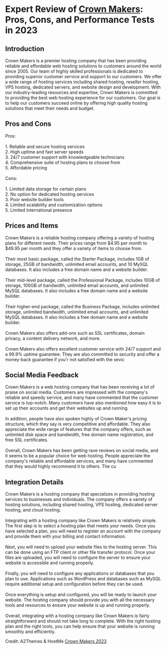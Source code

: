 <h1>Expert Review of <a href="https://a2themes.com/crown-makers-reviews">Crown Makers</a>: Pros, Cons, and Performance Tests in 2023</h1>
<h2>Introduction</h2>
Crown Makers is a premier hosting company that has been providing reliable and affordable web hosting solutions to customers around the world since 2005. Our team of highly skilled professionals is dedicated to providing superior customer service and support to our customers. We offer a wide range of hosting services including shared hosting, reseller hosting, VPS hosting, dedicated servers, and website design and development. With our industry-leading resources and expertise, Crown Makers is committed to providing the best web hosting experience for our customers. Our goal is to help our customers succeed online by offering high quality hosting solutions that meet their needs and budget.
<h2>Pros and Cons</h2>
Pros:<br><br>1. Reliable and secure hosting services<br>2. High uptime and fast server speeds<br>3. 24/7 customer support with knowledgeable technicians<br>4. Comprehensive suite of hosting plans to choose from<br>5. Affordable pricing<br><br>Cons:<br><br>1. Limited data storage for certain plans<br>2. No option for dedicated hosting services<br>3. Poor website builder tools<br>4. Limited scalability and customization options<br>5. Limited international presence
<h2>Prices and Items</h2>
Crown Makers is a reliable hosting company offering a variety of hosting plans for different needs. Their prices range from $4.95 per month to $49.95 per month and they offer a variety of items to choose from.<br><br>Their most basic package, called the Starter Package, includes 1GB of storage, 25GB of bandwidth, unlimited email accounts, and 10 MySQL databases. It also includes a free domain name and a website builder.<br><br>Their mid-level package, called the Professional Package, includes 10GB of storage, 100GB of bandwidth, unlimited email accounts, and unlimited MySQL databases. It also includes a free domain name and a website builder.<br><br>Their higher-end package, called the Business Package, includes unlimited storage, unlimited bandwidth, unlimited email accounts, and unlimited MySQL databases. It also includes a free domain name and a website builder.<br><br>Crown Makers also offers add-ons such as SSL certificates, domain privacy, a content delivery network, and more.<br><br>Crown Makers also offers excellent customer service with 24/7 support and a 99.9% uptime guarantee. They are also committed to security and offer a money-back guarantee if you'r not satisfied with the sevic
<h2>Social Media Feedback</h2>
Crown Makers is a web hosting company that has been receiving a lot of praise on social media. Customers are impressed with the company's reliable and speedy service, and many have commented that the customer service is top-notch. Many customers have also mentioned how easy it is to set up their accounts and get their websites up and running.<br><br>In addition, people have also spoken highly of Crown Maker's pricing structure, which they say is very competitive and affordable. They also appreciate the wide range of features that the company offers, such as unlimited disk space and bandwidth, free domain name registration, and free SSL certificates.<br><br>Overall, Crown Makers has been getting rave reviews on social media, and it seems to be a popular choice for web hosting. People appreciate the company's reliable and affordable services, and many have commented that they would highly recommend it to others. The cu
<h2>Integration Details</h2>
Crown Makers is a hosting company that specializes in providing hosting services to businesses and individuals. The company offers a variety of hosting solutions, including shared hosting, VPS hosting, dedicated server hosting, and cloud hosting.<br><br>Integrating with a hosting company like Crown Makers is relatively simple. The first step is to select a hosting plan that meets your needs. Once you have selected a plan, you will need to register an account with the company and provide them with your billing and contact information.<br><br>Next, you will need to upload your website files to the hosting server. This can be done using an FTP client or other file transfer protocol. Once your files are uploaded, you will need to configure the server to ensure your website is accessible and running properly.<br><br>Finally, you will need to configure any applications or databases that you plan to use. Applications such as WordPress and databases such as MySQL require additional setup and configuration before they can be used.<br><br>Once everything is setup and configured, you will be ready to launch your website. The hosting company should provide you with all the necessary tools and resources to ensure your website is up and running properly.<br><br>Overall, integrating with a hosting company like Crown Makers is fairly straightforward and should not take long to complete. With the right hosting plan and the right tools, you can help ensure that your website is running smoothly and efficiently.
<p>Credit: A2Themes & HostMe <a href="https://a2themes.com/crown-makers-reviews">Crown Makers 2023</a></p>